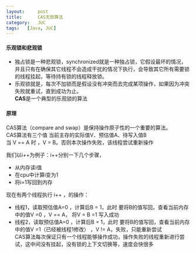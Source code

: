 ```yaml
---
layout:     post
title:      CAS无锁算法
category:   JUC
tags:   [Java, JUC]
---
```

#### 乐观锁和悲观锁
- 独占锁是一种悲观锁，synchronized就是一种独占锁，它假设最坏的情况，并且只有在确保其它线程不会造成干扰的情况下执行，会导致其它所有需要锁的线程挂起，等待持有锁的线程释放锁。  
- 乐观锁就是，每次不加锁而是假设没有冲突而去完成某项操作，如果因为冲突失败就重试，直到成功为止。  
**CAS**是一个典型的乐观锁的算法

#### 原理
CAS算法（compare and swap）是保持操作原子性的一个重要的算法。  
CAS算法有三个值 当前主存的实际值V、预估值A、待写入值B  
当  V == A 时 ，V = B。否则本次操作失败，该线程尝试重新操作

我们以i++为例子：i++分别一下几个步骤，
- 从内存读i值 
- 在cpu中计算i变为1
- 将i=1写回到内存    
  
现在有两个线程执行 i++ ，的操作：
-  线程1，读取预估值A=0 ，计算后B = 1，此时 要将B的值写回，查看当前内存中的值V =0 ，V == A， 将V = B =1 写入成功  
-  线程2，读取预估值A=0 ，计算后B = 1，此时 要将B的值写回，查看当前内存中的值V =1（已经被线程1修改） ，V != A，失败，只能重新尝试   
CAS算法每次保证只有一个线程能够操作成功，操作失败的线程重新进行尝试，这中间没有挂起，没有锁的上下文切换等，速度会快很多  
  